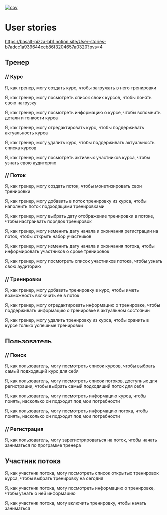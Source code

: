 [![cov](https://khodorkovskyalexey.github.io/mfr-hub-course/badges/coverage.svg)](https://github.com/khodorkovskyalexey/mfr-hub-course/actions)
# User stories
https://basalt-pizza-bb1.notion.site/User-stories-b7adcc1a939644ccb86f3204657a0320?pvs=4
## Тренер

### // Курс

Я, как тренер, могу создать курс, чтобы загружать в него тренировки

Я, как тренер, могу посмотреть список своих курсов, чтобы понять свою нагрузку

Я, как тренер, могу посмотреть информацию о курсе, чтобы вспомнить детали и тонкости курса

Я, как тренер, могу отредактировать курс, чтобы поддерживать актуальность курса

Я, как тренер, могу удалить курс, чтобы поддерживать актуальность списка курсов

Я, как тренер, могу посмотреть активных участников курса, чтобы узнать свою аудиторию

### // Поток

Я, как тренер, могу создать поток, чтобы монетизировать свои тренировки

Я, как тренер, могу добавить в поток тренировку из курса, чтобы наполнить поток подходящими тренировками

Я, как тренер, могу выбрать дату отображение тренировки в потоке, чтобы настраивать порядок тренировок

Я, как тренер, могу изменить дату начала и окончания регистрации на поток, чтобы открыть набор участников

Я, как тренер, могу изменить дату начала и окончания потока, чтобы информировать участников о сроке тренировок

Я, как тренер, могу посмотреть список участников потока, чтобы узнать свою аудиторию

### // Тренировки

Я, как тренер, могу добавить тренировку в курс, чтобы иметь возможность включить ее в поток

Я, как тренер, могу отредактировать информацию о тренировке, чтобы поддерживать информацию о тренировке в актуальном состоянии

Я, как тренер, могу удалить тренировку из курса, чтобы хранить в курсе только успешные тренировки

## Пользователь

### // Поиск

Я, как пользователь, могу посмотреть список курсов, чтобы выбрать самый подходящий курс для себя

Я, как пользователь, могу посмотреть список потоков, доступных для регистрации, чтобы выбрать самый подходящий поток для себя

Я, как пользователь, могу посмотреть информацию курса, чтобы понять, насколько он подходит под мои потребности

Я, как пользователь, могу посмотреть информацию потока, чтобы понять, насколько он подходит под мои потребности

### // Регистрация

Я, как пользователь, могу зарегистрироваться на поток, чтобы начать заниматься по программе тренера

## Участник потока

Я, как участник потока, могу посмотреть список открытых тренировок курса, чтобы выбрать тренировку на сегодня

Я, как участник потока, могу посмотреть информацию о тренировке, чтобы узнать о ней информацию

Я, как участник потока, могу включить тренировку, чтобы начать заниматься
